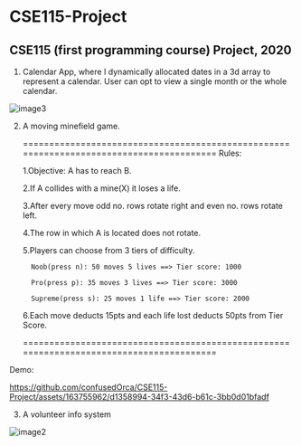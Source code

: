 # CSE115-Project
## CSE115 (first programming course) Project, 2020

1. Calendar App, where I dynamically allocated dates in a 3d array to represent a calendar. User can opt to view a single month or the whole calendar.

![image3](https://github.com/confusedOrca/CSE115-Project/assets/163755962/12f2293e-efd6-4434-b69b-7b681bb2c770)

2. A moving minefield game.
   
    ========================================================================================
      Rules:
      
      1.Objective: A has to reach B.
      
      2.If A collides with a mine(X) it loses a life.
      
      3.After every move odd no. rows rotate right and even no. rows rotate left.
      
      4.The row in which A is located does not rotate.
      
      5.Players can choose from 3 tiers of difficulty.
      
         Noob(press n): 50 moves 5 lives ==> Tier score: 1000
         
         Pro(press p): 35 moves 3 lives ==> Tier score: 3000
         
         Supreme(press s): 25 moves 1 life ==> Tier score: 2000
         
      6.Each move deducts 15pts and each life lost deducts 50pts from Tier Score.
    
    ========================================================================================

Demo:

https://github.com/confusedOrca/CSE115-Project/assets/163755962/d1358994-34f3-43d6-b61c-3bb0d01bfadf


3. A volunteer info system


![image2](https://github.com/confusedOrca/CSE115-Project/assets/163755962/9b94e9e8-006f-4e0f-afcc-a297990e85bb)
